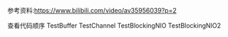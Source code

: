 参考资料:https://www.bilibili.com/video/av35956039?p=2

查看代码顺序
TestBuffer
TestChannel
TestBlockingNIO
TestBlockingNIO2